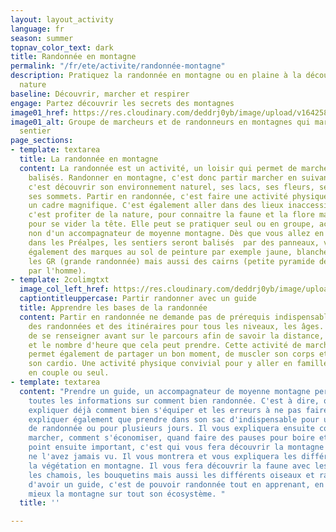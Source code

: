 ```yaml
---
layout: layout_activity
language: fr
season: summer
topnav_color_text: dark
title: Randonnée en montagne
permalink: "/fr/ete/activite/randonnée-montagne"
description: Pratiquez la randonnée en montagne ou en plaine à la découverte de la
  nature
baseline: Découvrir, marcher et respirer
engage: Partez découvrir les secrets des montagnes
image01_href: https://res.cloudinary.com/deddrj0yb/image/upload/v1642582618/website/summer/pexels-eric-sanman-1365425_uouohg.jpg
image01_alt: Groupe de marcheurs et de randonneurs en montagnes qui marchent sur un
  sentier
page_sections:
- template: textarea
  title: La randonnée en montagne
  content: La randonnée est un activité, un loisir qui permet de marcher sur des sentiers
    balisés. Randonner en montagne, c'est donc partir marcher en suivant un itinéraire,
    c'est découvrir son environnement naturel, ses lacs, ses fleurs, ses animaux et
    ses sommets. Partir en randonnée, c'est faire une activité physique agréable dans
    un cadre magnifique. C'est également aller dans des lieux inaccessibles en voiture,
    c'est profiter de la nature, pour connaitre la faune et la flore mais également
    pour se vider la tête. Elle peut se pratiquer seul ou en groupe, accompagné ou
    non d'un accompagnateur de moyenne montagne. Dès que vous allez en montagne ou
    dans les Préalpes, les sentiers seront balisés  par des panneaux, vous retrouverez
    également des marques au sol de peinture par exemple jaune, blanche et rouge pour
    les GR (grande randonnée) mais aussi des cairns (petite pyramide de pierre fait
    par l'homme).
- template: 2colimgtxt
  image_col_left_href: https://res.cloudinary.com/deddrj0yb/image/upload/v1642582620/website/summer/pexels-krivec-ales-554609_soqspx.jpg
  captiontitleuppercase: Partir randonner avec un guide
  title: Apprendre les bases de la randonnée
  content: Partir en randonnée ne demande pas de prérequis indispensable. Vous trouverez
    des randonnées et des itinéraires pour tous les niveaux, les âges. Il est important
    de se renseigner avant sur le parcours afin de savoir la distance, le dénivelé
    et le nombre d'heure que cela peut prendre. Cette activité de marche en montagne
    permet également de partager un bon moment, de muscler son corps et de faire travailler
    son cardio. Une activité physique convivial pour y aller en famille, entre amis,
    en couple ou seul.
- template: textarea
  content: "Prendre un guide, un accompagnateur de moyenne montagne permet d'avoir
    toutes les informations sur comment bien randonnée. C'est à dire, qu'il va vous
    expliquer déjà comment bien s'équiper et les erreurs à ne pas faire. Il va vous
    expliquer également que prendre dans son sac d'indispensable pour une journée
    de randonnée ou pour plusieurs jours. Il vous expliquera ensuite comment bien
    marcher, comment s'économiser, quand faire des pauses pour boire et manger.  \nLe
    point ensuite important, c'est qui vous fera découvrir la montagne comme vous
    ne l'avez jamais vu. Il vous montrera et vous expliquera les différentes fleurs,
    la végétation en montagne. Il vous fera découvrir la faune avec les marmottes,
    les chamois, les bouquetins mais aussi les différents oiseaux et rapaces.  \nL'avantage
    d'avoir un guide, c'est de pouvoir randonnée tout en apprenant, en comprenant
    mieux la montagne sur tout son écosystème. "
  title: ''

---
```

